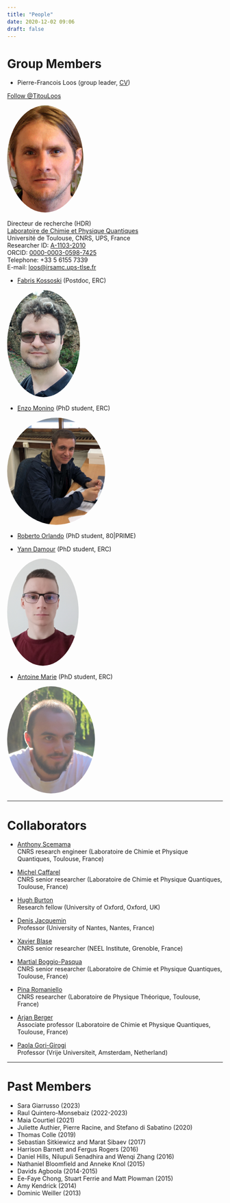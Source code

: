 ```yaml
---
title: "People"
date: 2020-12-02 09:06
draft: false
---
```


# Group Members

<style type="text/css">
img.photo {
  height: 250px;
  border-radius: 50%;
}
</style>

* Pierre-Francois Loos (group leader, [CV](/pub/cv_Loos.pdf))  

<a href="https://twitter.com/TitouLoos?ref_src=twsrc%5Etfw" class="twitter-follow-button" data-lang="en" data-show-count="false">Follow @TitouLoos</a><script async src="https://platform.twitter.com/widgets.js" charset="utf-8"></script>

<img class="photo" src="/img/PFLoos.png" alt="Titou" />

Directeur de recherche (HDR)  
[Laboratoire de Chimie et Physique Quantiques](http://www.lcpq.ups-tlse.fr)  
Université de Toulouse, CNRS, UPS, France  
Researcher ID: [A-1103-2010](http://www.researcherid.com/rid/A-1103-2010)  
ORCID: [0000-0003-0598-7425](https://orcid.org/0000-0003-0598-7425)  
Telephone: +33 5 6155 7339   
E-mail: loos@irsamc.ups-tlse.fr  

* [Fabris Kossoski](https://kossoski.github.io) (Postdoc, ERC)
<img class="photo" src="/img/FKossoski.png" alt="Fabris" />

* [Enzo Monino](https://enzomonino.github.io) (PhD student, ERC)
<img class="photo" src="/img/EMonino.jpg" alt="Enzo" />

* [Roberto Orlando]() (PhD student, 80|PRIME)

* [Yann Damour](https://www.researchgate.net/profile/Yann-Damour) (PhD student, ERC)
<img class="photo" src="/img/YDamour.jpg" alt="Yann" />

* [Antoine Marie](https://antoine-marie.github.io) (PhD student, ERC) 
<img class="photo" src="/img/AMarie.png" alt="Antoine" />

***

# Collaborators

* [Anthony Scemama](http://scemama.github.io)  
CNRS research engineer (Laboratoire de Chimie et Physique Quantiques, Toulouse, France)

* [Michel Caffarel](http://qmcchem.ups-tlse.fr/index.php?title=Michel_Caffarel)  
CNRS senior researcher (Laboratoire de Chimie et Physique Quantiques, Toulouse, France)

* [Hugh Burton](https://www.hughburton.com)  
Research fellow (University of Oxford, Oxford, UK)

* [Denis Jacquemin](https://www.univ-nantes.fr/denis-jacquemin)  
Professor (University of Nantes, Nantes, France)

* [Xavier Blase](http://perso.neel.cnrs.fr/xavier.blase)  
CNRS senior researcher (NEEL Institute, Grenoble, France)

* [Martial Boggio-Pasqua](https://www.lcpq.ups-tlse.fr/spip.php?rubrique313&lang=fr)  
CNRS senior researcher (Laboratoire de Chimie et Physique Quantiques, Toulouse, France)

* [Pina Romaniello](http://www.lpt.ups-tlse.fr/spip.php?article54&lang=en)  
CNRS researcher (Laboratoire de Physique Théorique, Toulouse, France)

* [Arjan Berger](https://www.lcpq.ups-tlse.fr/berger)  
Associate professor (Laboratoire de Chimie et Physique Quantiques, Toulouse, France)

* [Paola Gori-Girogi](https://www.paolagorigiorgi.org)  
Professor (Vrije Universiteit, Amsterdam, Netherland)

***

# Past Members

* Sara Giarrusso (2023)
* Raul Quintero-Monsebaiz (2022-2023)
* Maia Courtiel (2021)
* Juliette Authier, Pierre Racine, and Stefano di Sabatino (2020)
* Thomas Colle (2019)
* Sebastian Sitkiewicz and Marat Sibaev (2017)
* Harrison Barnett and Fergus Rogers (2016)
* Daniel Hills, Nilupuli Senadhira and Wenqi Zhang (2016)
* Nathaniel Bloomfield and Anneke Knol (2015)
* Davids Agboola (2014-2015)
* Ee-Faye Chong, Stuart Ferrie and Matt Plowman (2015)
* Amy Kendrick (2014)
* Dominic Weiller (2013)

